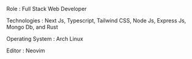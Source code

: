 Role : Full Stack Web Developer 

Technologies : Next Js, Typescript, Tailwind CSS, Node Js, Express Js, Mongo Db, and Rust

Operating System : Arch Linux

Editor : Neovim 
